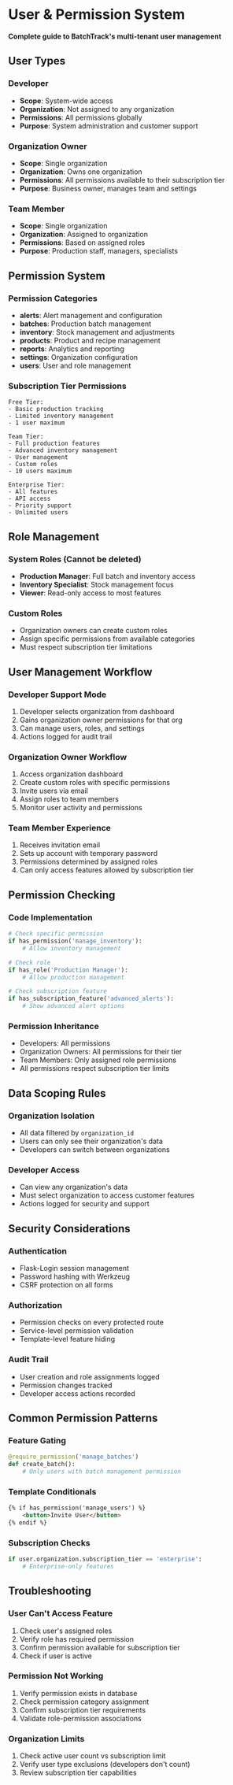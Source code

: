 
# User & Permission System

**Complete guide to BatchTrack's multi-tenant user management**

## User Types

### Developer
- **Scope**: System-wide access
- **Organization**: Not assigned to any organization
- **Permissions**: All permissions globally
- **Purpose**: System administration and customer support

### Organization Owner
- **Scope**: Single organization
- **Organization**: Owns one organization
- **Permissions**: All permissions available to their subscription tier
- **Purpose**: Business owner, manages team and settings

### Team Member
- **Scope**: Single organization
- **Organization**: Assigned to organization
- **Permissions**: Based on assigned roles
- **Purpose**: Production staff, managers, specialists

## Permission System

### Permission Categories
- **alerts**: Alert management and configuration
- **batches**: Production batch management
- **inventory**: Stock management and adjustments
- **products**: Product and recipe management
- **reports**: Analytics and reporting
- **settings**: Organization configuration
- **users**: User and role management

### Subscription Tier Permissions
```
Free Tier:
- Basic production tracking
- Limited inventory management
- 1 user maximum

Team Tier:
- Full production features
- Advanced inventory management
- User management
- Custom roles
- 10 users maximum

Enterprise Tier:
- All features
- API access
- Priority support
- Unlimited users
```

## Role Management

### System Roles (Cannot be deleted)
- **Production Manager**: Full batch and inventory access
- **Inventory Specialist**: Stock management focus
- **Viewer**: Read-only access to most features

### Custom Roles
- Organization owners can create custom roles
- Assign specific permissions from available categories
- Must respect subscription tier limitations

## User Management Workflow

### Developer Support Mode
1. Developer selects organization from dashboard
2. Gains organization owner permissions for that org
3. Can manage users, roles, and settings
4. Actions logged for audit trail

### Organization Owner Workflow
1. Access organization dashboard
2. Create custom roles with specific permissions
3. Invite users via email
4. Assign roles to team members
5. Monitor user activity and permissions

### Team Member Experience
1. Receives invitation email
2. Sets up account with temporary password
3. Permissions determined by assigned roles
4. Can only access features allowed by subscription tier

## Permission Checking

### Code Implementation
```python
# Check specific permission
if has_permission('manage_inventory'):
    # Allow inventory management

# Check role
if has_role('Production Manager'):
    # Allow production management

# Check subscription feature
if has_subscription_feature('advanced_alerts'):
    # Show advanced alert options
```

### Permission Inheritance
- Developers: All permissions
- Organization Owners: All permissions for their tier
- Team Members: Only assigned role permissions
- All permissions respect subscription tier limits

## Data Scoping Rules

### Organization Isolation
- All data filtered by `organization_id`
- Users can only see their organization's data
- Developers can switch between organizations

### Developer Access
- Can view any organization's data
- Must select organization to access customer features
- Actions logged for security and support

## Security Considerations

### Authentication
- Flask-Login session management
- Password hashing with Werkzeug
- CSRF protection on all forms

### Authorization
- Permission checks on every protected route
- Service-level permission validation
- Template-level feature hiding

### Audit Trail
- User creation and role assignments logged
- Permission changes tracked
- Developer access actions recorded

## Common Permission Patterns

### Feature Gating
```python
@require_permission('manage_batches')
def create_batch():
    # Only users with batch management permission
```

### Template Conditionals
```html
{% if has_permission('manage_users') %}
    <button>Invite User</button>
{% endif %}
```

### Subscription Checks
```python
if user.organization.subscription_tier == 'enterprise':
    # Enterprise-only features
```

## Troubleshooting

### User Can't Access Feature
1. Check user's assigned roles
2. Verify role has required permission
3. Confirm permission available for subscription tier
4. Check if user is active

### Permission Not Working
1. Verify permission exists in database
2. Check permission category assignment
3. Confirm subscription tier requirements
4. Validate role-permission associations

### Organization Limits
1. Check active user count vs subscription limit
2. Verify user type exclusions (developers don't count)
3. Review subscription tier capabilities
